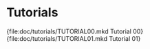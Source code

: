 # Tutorials

{file:doc/tutorials/TUTORIAL00.mkd Tutorial 00}
{file:doc/tutorials/TUTORIAL01.mkd Tutorial 01}
